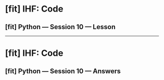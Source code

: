 # [fit] IHF: Code
## [fit] Python — Session 10 — Lesson

---

# [fit] IHF: Code
## [fit] Python — Session 10 — Answers
